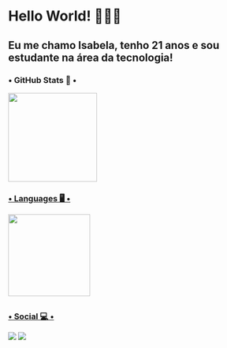 # Hello World! 👩🏻‍💻

## Eu me chamo Isabela, tenho 21 anos e sou estudante na área da tecnologia!

### • GitHub Stats 🚀 •
<div>
  <a href="https://github.com/isabelamorgado">
  <img height="180em" src="https://github-readme-stats.vercel.app/api?username=isabelamorgado&show_icons=true&theme=dracula&include_all_commits=true&count_private=true"/>

</div>

### • Languages 🖥️ •
<div>
  <img height="166em" src="https://github-readme-stats.vercel.app/api/top-langs/?username=isabelamorgado&hide_progress=true&langs_count=16&theme=dracula"/>
</div>
  
##
  
  ### • Social 💻 •
<div>
  <a href="https://www.instagram.com/_isabelamorgado/" target="_blank"><img src="https://img.shields.io/badge/-Instagram-%23E4405F?style=for-the-badge&logo=instagram&logoColor=white" target="_blank"><a/>
    <a href="https://www.linkedin.com/in/isabela-morgado" target="_blank"><img src="https://img.shields.io/badge/-LinkedIn-%230077B5?style=for-the-badge&logo=linkedin&logoColor=white" target="_blank"><a/>
</div>
